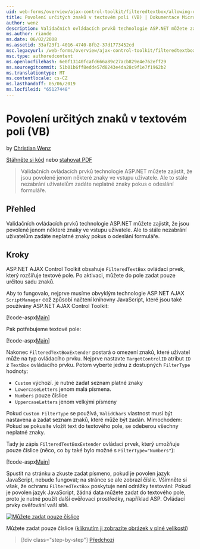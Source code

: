 ```yaml
---
uid: web-forms/overview/ajax-control-toolkit/filteredtextbox/allowing-only-certain-characters-in-a-text-box-vb
title: Povolení určitých znaků v textovém poli (VB) | Dokumentace Microsoftu
author: wenz
description: Validačních ovládacích prvků technologie ASP.NET můžete zajistit, že jsou povolené jenom některé znaky ve vstupu uživatele. Ale to stále nezabrání uživatelům zadáte neplatný...
ms.author: riande
ms.date: 06/02/2008
ms.assetid: 33af23f1-4016-4740-8fb2-37d1773452cd
msc.legacyurl: /web-forms/overview/ajax-control-toolkit/filteredtextbox/allowing-only-certain-characters-in-a-text-box-vb
msc.type: authoredcontent
ms.openlocfilehash: 6e0f13140fcafd666a89c27acb829e4e762eff29
ms.sourcegitcommit: 51b01b6ff8edde57d8243e4da28c9f1e7f1962b2
ms.translationtype: MT
ms.contentlocale: cs-CZ
ms.lasthandoff: 05/06/2019
ms.locfileid: "65127448"
---
```

# <a name="allowing-only-certain-characters-in-a-text-box-vb"></a>Povolení určitých znaků v textovém poli (VB)

by [Christian Wenz](https://github.com/wenz)

[Stáhněte si kód](http://download.microsoft.com/download/4/c/2/4c2def7a-0d23-4055-91f9-1f18504167d7/FilteredTextBox0.vb.zip) nebo [stahovat PDF](http://download.microsoft.com/download/b/6/a/b6ae89ee-df69-4c87-9bfb-ad1eb2b23373/filteredtextbox0VB.pdf)

> Validačních ovládacích prvků technologie ASP.NET můžete zajistit, že jsou povolené jenom některé znaky ve vstupu uživatele. Ale to stále nezabrání uživatelům zadáte neplatné znaky pokus o odeslání formuláře.

## <a name="overview"></a>Přehled

Validačních ovládacích prvků technologie ASP.NET můžete zajistit, že jsou povolené jenom některé znaky ve vstupu uživatele. Ale to stále nezabrání uživatelům zadáte neplatné znaky pokus o odeslání formuláře.

## <a name="steps"></a>Kroky

ASP.NET AJAX Control Toolkit obsahuje `FilteredTextBox` ovládací prvek, který rozšiřuje textové pole. Po aktivaci, můžete do pole zadat pouze určitou sadu znaků.

Aby to fungovalo, nejprve musíme obvyklým technologie ASP.NET AJAX `ScriptManager` což způsobí načtení knihovny JavaScript, které jsou také používány ASP.NET AJAX Control Toolkit:

[!code-aspx[Main](allowing-only-certain-characters-in-a-text-box-vb/samples/sample1.aspx)]

Pak potřebujeme textové pole:

[!code-aspx[Main](allowing-only-certain-characters-in-a-text-box-vb/samples/sample2.aspx)]

Nakonec `FilteredTextBoxExtender` postará o omezení znaků, které uživatel může na typ ovládacího prvku. Nejprve nastavte `TargetControlID` atribut `ID` z `TextBox` ovládacího prvku. Potom vyberte jednu z dostupných `FilterType` hodnoty:

- `Custom` výchozí. je nutné zadat seznam platné znaky
- `LowercaseLetters` jenom malá písmena.
- `Numbers` pouze číslice
- `UppercaseLetters` jenom velkými písmeny

Pokud `Custom FilterType` se používá, `ValidChars` vlastnost musí být nastavena a zadat seznam znaků, které může být zadán. Mimochodem: Pokud se pokusíte vložit text do textového pole, se odeberou všechny neplatné znaky.

Tady je zápis `FilteredTextBoxExtender` ovládací prvek, který umožňuje pouze číslice (něco, co by také bylo možné s `FilterType="Numbers"`):

[!code-aspx[Main](allowing-only-certain-characters-in-a-text-box-vb/samples/sample3.aspx)]

Spustit na stránku a zkuste zadat písmeno, pokud je povolen jazyk JavaScript, nebude fungovat; na stránce se ale zobrazí číslic. Všimněte si však, že ochranu `FilteredTextBox` poskytuje není odrážky testování: Pokud je povolen jazyk JavaScript, žádná data můžete zadat do textového pole, proto je nutné použít další ověřovací prostředky, například ASP. Ovládací prvky ověřování vaší sítě.

[![Můžete zadat pouze číslice](allowing-only-certain-characters-in-a-text-box-vb/_static/image2.png)](allowing-only-certain-characters-in-a-text-box-vb/_static/image1.png)

Můžete zadat pouze číslice ([kliknutím ji zobrazíte obrázek v plné velikosti](allowing-only-certain-characters-in-a-text-box-vb/_static/image3.png))

> [!div class="step-by-step"]
> [Předchozí](allowing-only-certain-characters-in-a-text-box-cs.md)
